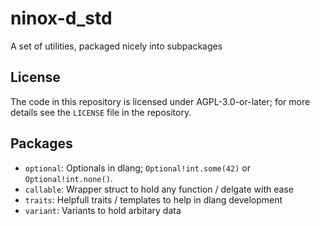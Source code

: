 # ninox-d_std

A set of utilities, packaged nicely into subpackages

## License

The code in this repository is licensed under AGPL-3.0-or-later; for more details see the `LICENSE` file in the repository.

## Packages

- `optional`: Optionals in dlang; `Optional!int.some(42)` or `Optional!int.none()`.
- `callable`: Wrapper struct to hold any function / delgate with ease
- `traits`: Helpfull traits / templates to help in dlang development
- `variant`: Variants to hold arbitary data
